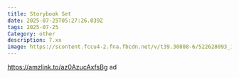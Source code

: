 ```yaml
---
title: Storybook Set
date: 2025-07-25T05:27:26.039Z
tags: 2025-07-25
Category: other
description: 7.xx
image: https://scontent.fccu4-2.fna.fbcdn.net/v/t39.30808-6/522628093_10228174068126415_5691205826500019155_n.jpg?stp=cp6_dst-jpg_s565x565_tt6&_nc_cat=111&ccb=1-7&_nc_sid=aa7b47&_nc_ohc=IEd5TQBT1-oQ7kNvwGsvfBu&_nc_oc=AdnCCzvxVHNvN7XrLJq4kRkjqf8IVLQaanZA8ncqayJS1XnAX7i7iN5C2IjsxAHP81s&_nc_zt=23&_nc_ht=scontent.fccu4-2.fna&_nc_gid=jM7DMegITLjJYgGryKlrpg&oh=00_AfRzO2w76ZI_xF6we09UlmJIdWtYxuaTMad74_40J4Nipw&oe=6888D575
---
```

https://amzlink.to/az0AzucAxfsBg ad